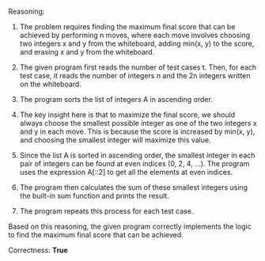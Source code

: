Reasoning:

1. The problem requires finding the maximum final score that can be achieved by performing n moves, where each move involves choosing two integers x and y from the whiteboard, adding min(x, y) to the score, and erasing x and y from the whiteboard.

2. The given program first reads the number of test cases t. Then, for each test case, it reads the number of integers n and the 2n integers written on the whiteboard.

3. The program sorts the list of integers A in ascending order.

4. The key insight here is that to maximize the final score, we should always choose the smallest possible integer as one of the two integers x and y in each move. This is because the score is increased by min(x, y), and choosing the smallest integer will maximize this value.

5. Since the list A is sorted in ascending order, the smallest integer in each pair of integers can be found at even indices (0, 2, 4, ...). The program uses the expression A[::2] to get all the elements at even indices.

6. The program then calculates the sum of these smallest integers using the built-in sum function and prints the result.

7. The program repeats this process for each test case.

Based on this reasoning, the given program correctly implements the logic to find the maximum final score that can be achieved.

Correctness: **True**